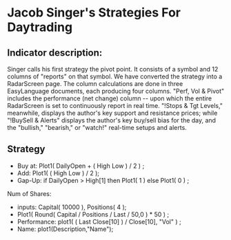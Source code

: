 # Jacob Singer's Strategies For Daytrading #
## Indicator description: ##
Singer calls his first strategy the pivot point. It consists of a symbol and 12 columns of "reports" on that symbol. We have converted the strategy into a RadarScreen page. The column calculations are done in three EasyLanguage documents, each producing four columns. "Perf, Vol & Pivot" includes the performance (net change) column -- upon which the entire RadarScreen is set to continuously report in real time. "!Stops & Tgt Levels," meanwhile, displays the author's key support and resistance prices; while "!BuySell & Alerts" displays the author's key buy/sell bias for the day, and the "bullish," "bearish," or "watch!" real-time setups and alerts. 

## Strategy ##
- Buy at: Plot1( DailyOpen + ( High Low ) / 2 ) ;
- Add: Plot1( ( High Low ) / 2 );
- Gap-Up: if DailyOpen > High[1] then Plot1( 1 ) else Plot1( 0 ) ;

Num of Shares:

- inputs: Capital( 10000 ), Positions( 4 );
- Plot1( Round( Capital / Positions / Last / 50,0 ) * 50 ) ;
- Performance: plot1( ( Last Close[10] ) / Close[10], "Vol" ) ;
- Name: plot1(Description,"Name");